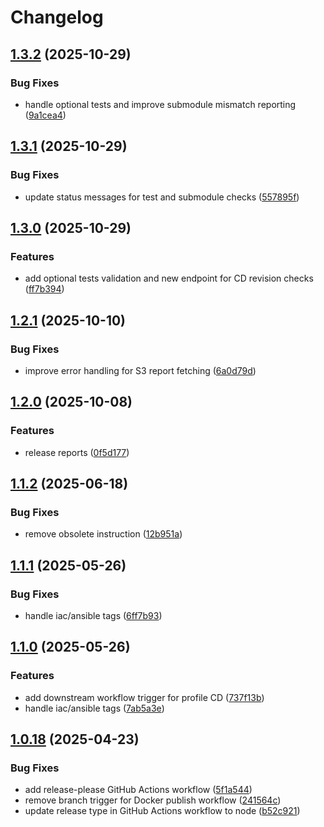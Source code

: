 # Changelog

## [1.3.2](https://github.com/infitx-org/release-cd/compare/v1.3.1...v1.3.2) (2025-10-29)


### Bug Fixes

* handle optional tests and improve submodule mismatch reporting ([9a1cea4](https://github.com/infitx-org/release-cd/commit/9a1cea4fccd5c4aeb3d7a3906db96cfa31f5f534))

## [1.3.1](https://github.com/infitx-org/release-cd/compare/v1.3.0...v1.3.1) (2025-10-29)


### Bug Fixes

* update status messages for test and submodule checks ([557895f](https://github.com/infitx-org/release-cd/commit/557895fee0a296b6c77204ae72500a45b9fe56d9))

## [1.3.0](https://github.com/infitx-org/release-cd/compare/v1.2.1...v1.3.0) (2025-10-29)


### Features

* add optional tests validation and new endpoint for CD revision checks ([ff7b394](https://github.com/infitx-org/release-cd/commit/ff7b394daaedb67b574a093aae566e57d6f2c56d))

## [1.2.1](https://github.com/infitx-org/release-cd/compare/v1.2.0...v1.2.1) (2025-10-10)


### Bug Fixes

* improve error handling for S3 report fetching ([6a0d79d](https://github.com/infitx-org/release-cd/commit/6a0d79d5dab602d8d96c507ed46cbb2e3a55ddf5))

## [1.2.0](https://github.com/infitx-org/release-cd/compare/v1.1.2...v1.2.0) (2025-10-08)


### Features

* release reports ([0f5d177](https://github.com/infitx-org/release-cd/commit/0f5d177cbbec0c42600e06d0b9114b062d5c1729))

## [1.1.2](https://github.com/infitx-org/release-cd/compare/v1.1.1...v1.1.2) (2025-06-18)


### Bug Fixes

* remove obsolete instruction ([12b951a](https://github.com/infitx-org/release-cd/commit/12b951a5a3cee20f6306757eebb9461297397698))

## [1.1.1](https://github.com/infitx-org/release-cd/compare/v1.1.0...v1.1.1) (2025-05-26)


### Bug Fixes

* handle iac/ansible tags ([6ff7b93](https://github.com/infitx-org/release-cd/commit/6ff7b939c33e97e313928f2de0a919935122cf56))

## [1.1.0](https://github.com/infitx-org/release-cd/compare/v1.0.18...v1.1.0) (2025-05-26)


### Features

* add downstream workflow trigger for profile CD ([737f13b](https://github.com/infitx-org/release-cd/commit/737f13bc17ae6682725317db73df818e0e3e72cf))
* handle iac/ansible tags ([7ab5a3e](https://github.com/infitx-org/release-cd/commit/7ab5a3eabb8506ccc808d3c57e3259710255eab4))

## [1.0.18](https://github.com/infitx-org/release-cd/compare/v1.0.17...v1.0.18) (2025-04-23)


### Bug Fixes

* add release-please GitHub Actions workflow ([5f1a544](https://github.com/infitx-org/release-cd/commit/5f1a544c8e9a1cc7d57d83075c004cf310c06b4f))
* remove branch trigger for Docker publish workflow ([241564c](https://github.com/infitx-org/release-cd/commit/241564c152a7768255ed8b95cac4e40c2bda78f5))
* update release type in GitHub Actions workflow to node ([b52c921](https://github.com/infitx-org/release-cd/commit/b52c921b28ee3ad270478c02c5510717a88a3ad5))
